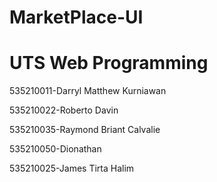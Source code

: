 # MarketPlace-UI
<!DOCTYPE html>
<html>
<head>
</head>
<body>

<h1>UTS Web Programming</h1>
<p>535210011-Darryl Matthew Kurniawan</p>
<p>535210022-Roberto Davin</p>
<p>535210035-Raymond Briant Calvalie</p>
<p>535210050-Dionathan</p>
<p>535210025-James Tirta Halim</p>
</body>
</html>
